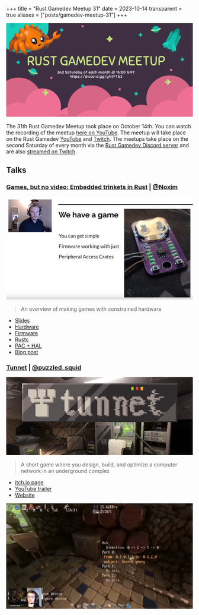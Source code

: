 +++
title = "Rust Gamedev Meetup 31"
date = 2023-10-14
transparent = true
aliases = ["posts/gamedev-meetup-31"]
+++

<!-- markdownlint-disable single-title heading-increment -->
<!-- markdownlint-disable no-blanks-blockquote no-emphasis-as-header -->
<!-- markdownlint-configure-file {"line-length": {"heading_line_length": 120}} -->

![Rust Gamedev Meetup](gamedev-meetup.png)

The 31th Rust Gamedev Meetup took place on October 14th. You can watch the
recording of the meetup [here on YouTube][meetup-video]. The meetup will take
place on the Rust Gamedev [YouTube][youtube-stream] and [Twitch][twitch-stream].
The meetups take place on the second Saturday of every month via the [Rust
Gamedev Discord server][rust-gamedev-discord] and are also [streamed on
Twitch][rust-gamedev-twitch].

[rust-gamedev-discord]: https://discord.gg/yNtPTb2
[rust-gamedev-twitch]: https://twitch.tv/rustgamedev
[meetup-video]: https://www.youtube.com/watch?v=MadryxOwjb8
[youtube-stream]: https://www.youtube.com/@RustGameDevelopment
[twitch-stream]: https://www.twitch.tv/RustGameDev

## Talks

### [Games, but no video: Embedded trinkets in Rust] | [@Noxim]

![Hardware](hardware.jpg)

> An overview of making games with constrained hardware

- [Slides]
- [Hardware]
- [Firmware]
- [Rustc]
- [PAC + HAL]
- [Blog post][More details]

[Slides]: https://docs.google.com/presentation/d/1LnxSBdzKOGLGbUAiyaZShYfjJYitCOkM8MzPNLfFEQc/edit?usp=sharing
[Hardware]: https://oshwlab.com/noxim/nxr-w-101-001_copy
[Firmware]: https://owo.codes/noxim/nxr-t202-bitfiddle
[Rustc]: https://github.com/noxime/rust/tree/rv32e-upstream
[PAC + HAL]: https://github.com/ch32-rs
[More details]: https://noxim.xyz/blog/rust-ch32v003/
[Games, but no video: Embedded trinkets in Rust]: https://www.youtube.com/live/MadryxOwjb8?si=erY49m_5_HDFkrpf&t=694
[@Noxim]: https://github.com/Noxime

### [Tunnet] | [@puzzled_squid]

![tunnet title](tunnet.jpg)

> A short game where you design, build, and optimize a computer network in an underground complex

- [itch.io page]
- [YouTube trailer]
- [Website]

![tunnet title](tunnet-network.jpg)

[itch.io page]: https://puzzled-squid.itch.io/tunnet
[YouTube trailer]: https://www.youtube.com/watch?v=6gxytilYoOM
[Website]: https://puzzledsquid.xyz/
[Tunnet]: https://www.youtube.com/live/MadryxOwjb8?si=vZrhqUszuv9qvG9t&t=2878
[@puzzled_squid]: https://github.com/puzzled-squid
